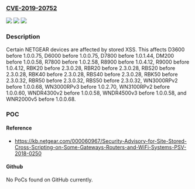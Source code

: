 ### [CVE-2019-20752](https://cve.mitre.org/cgi-bin/cvename.cgi?name=CVE-2019-20752)
![](https://img.shields.io/static/v1?label=Product&message=n%2Fa&color=blue)
![](https://img.shields.io/static/v1?label=Version&message=n%2Fa&color=blue)
![](https://img.shields.io/static/v1?label=Vulnerability&message=n%2Fa&color=brighgreen)

### Description

Certain NETGEAR devices are affected by stored XSS. This affects D3600 before 1.0.0.75, D6000 before 1.0.0.75, D7800 before 1.0.1.44, DM200 before 1.0.0.58, R7800 before 1.0.2.58, R8900 before 1.0.4.12, R9000 before 1.0.4.12, RBK20 before 2.3.0.28, RBR20 before 2.3.0.28, RBS20 before 2.3.0.28, RBK40 before 2.3.0.28, RBS40 before 2.3.0.28, RBK50 before 2.3.0.32, RBR50 before 2.3.0.32, RBS50 before 2.3.0.32, WN3000RPv2 before 1.0.0.68, WN3000RPv3 before 1.0.2.70, WN3100RPv2 before 1.0.0.60, WNDR4300v2 before 1.0.0.58, WNDR4500v3 before 1.0.0.58, and WNR2000v5 before 1.0.0.68.

### POC

#### Reference
- https://kb.netgear.com/000060967/Security-Advisory-for-Site-Stored-Cross-Scripting-on-Some-Gateways-Routers-and-WiFi-Systems-PSV-2018-0250

#### Github
No PoCs found on GitHub currently.


